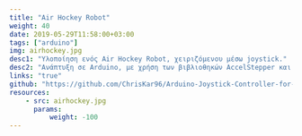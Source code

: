 ```yaml
---
title: "Air Hockey Robot"
weight: 40
date: 2019-05-29T11:58:00+03:00
tags: ["arduino"]
img: airhockey.jpg
desc1: "Υλοποίηση ενός Air Hockey Robot, χειριζόμενου μέσω joystick."
desc2: "Ανάπτυξη σε Arduino, με χρήση των βιβλιοθηκών AccelStepper και Bounce2."
links: "true"
github: "https://github.com/ChrisKar96/Arduino-Joystick-Controller-for-Stepper-Motors"
resources:
    - src: airhockey.jpg
      params:
          weight: -100
---
```

